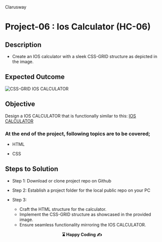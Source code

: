 <p>Clarusway<img align="right"
  src="https://secure.meetupstatic.com/photos/event/3/1/b/9/600_488352729.jpeg"  width="15px"></p>

# Project-06 : Ios Calculator (HC-06)


## Description
- Create an IOS calculator with a sleek CSS-GRID structure as depicted in the image.

## Expected Outcome

![CSS-GRID IOS CALCULATOR](./css-grid-ios.gif)

## Objective

Design a IOS CALCULATOR that is functionally similar to this: [IOS CALCULATOR](https://css-grid-ios.netlify.app/)

### At the end of the project, following topics are to be covered;

- HTML 

- CSS

## Steps to Solution
  
- Step 1: Download or clone project repo on Github 

- Step 2: Establish a project folder for the local public repo on your PC

- Step 3: 
  - Craft the HTML structure for the calculator.
  - Implement the CSS-GRID structure as showcased in the provided image.
  - Ensure seamless functionality mirroring the IOS CALCULATOR.



<p align="center"><strong> ⌛ Happy Coding  ✍</strong> </p>
